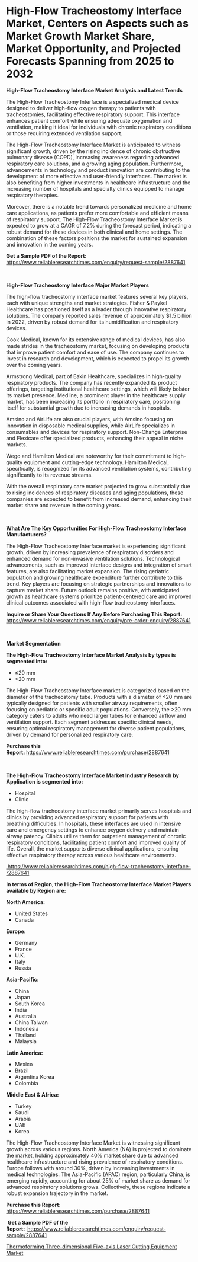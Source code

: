 <p><h1>High-Flow Tracheostomy Interface Market, Centers on Aspects such as Market Growth Market Share, Market Opportunity, and Projected Forecasts Spanning from 2025 to 2032</h1></p><p><strong>High-Flow Tracheostomy Interface Market Analysis and Latest Trends</strong></p>
<p><p>The High-Flow Tracheostomy Interface is a specialized medical device designed to deliver high-flow oxygen therapy to patients with tracheostomies, facilitating effective respiratory support. This interface enhances patient comfort while ensuring adequate oxygenation and ventilation, making it ideal for individuals with chronic respiratory conditions or those requiring extended ventilation support.</p><p>The High-Flow Tracheostomy Interface Market is anticipated to witness significant growth, driven by the rising incidence of chronic obstructive pulmonary disease (COPD), increasing awareness regarding advanced respiratory care solutions, and a growing aging population. Furthermore, advancements in technology and product innovation are contributing to the development of more effective and user-friendly interfaces. The market is also benefiting from higher investments in healthcare infrastructure and the increasing number of hospitals and specialty clinics equipped to manage respiratory therapies.</p><p>Moreover, there is a notable trend towards personalized medicine and home care applications, as patients prefer more comfortable and efficient means of respiratory support. The High-Flow Tracheostomy Interface Market is expected to grow at a CAGR of 7.2% during the forecast period, indicating a robust demand for these devices in both clinical and home settings. The combination of these factors positions the market for sustained expansion and innovation in the coming years.</p></p>
<p><strong>Get a Sample PDF of the Report:&nbsp;</strong> <a href="https://www.reliableresearchtimes.com/enquiry/request-sample/2887641?utm_campaign=3269&utm_medium=2&utm_source=Github&utm_content=ia&utm_term=14032025&utm_id=high-flow-tracheostomy-interface">https://www.reliableresearchtimes.com/enquiry/request-sample/2887641</a></p>
<p>&nbsp;</p>
<p><strong>High-Flow Tracheostomy Interface Major Market Players</strong></p>
<p><p>The high-flow tracheostomy interface market features several key players, each with unique strengths and market strategies. Fisher & Paykel Healthcare has positioned itself as a leader through innovative respiratory solutions. The company reported sales revenue of approximately $1.5 billion in 2022, driven by robust demand for its humidification and respiratory devices.</p><p>Cook Medical, known for its extensive range of medical devices, has also made strides in the tracheostomy market, focusing on developing products that improve patient comfort and ease of use. The company continues to invest in research and development, which is expected to propel its growth over the coming years.</p><p>Armstrong Medical, part of Eakin Healthcare, specializes in high-quality respiratory products. The company has recently expanded its product offerings, targeting institutional healthcare settings, which will likely bolster its market presence. Medline, a prominent player in the healthcare supply market, has been increasing its portfolio in respiratory care, positioning itself for substantial growth due to increasing demands in hospitals.</p><p>Amsino and AirLife are also crucial players, with Amsino focusing on innovation in disposable medical supplies, while AirLife specializes in consumables and devices for respiratory support. Non-Change Enterprise and Flexicare offer specialized products, enhancing their appeal in niche markets.</p><p>Wego and Hamilton Medical are noteworthy for their commitment to high-quality equipment and cutting-edge technology. Hamilton Medical, specifically, is recognized for its advanced ventilation systems, contributing significantly to its revenue streams.</p><p>With the overall respiratory care market projected to grow substantially due to rising incidences of respiratory diseases and aging populations, these companies are expected to benefit from increased demand, enhancing their market share and revenue in the coming years.</p></p>
<p>&nbsp;</p>
<p><strong>What Are The Key Opportunities For High-Flow Tracheostomy Interface Manufacturers?</strong></p>
<p><p>The High-Flow Tracheostomy Interface market is experiencing significant growth, driven by increasing prevalence of respiratory disorders and enhanced demand for non-invasive ventilation solutions. Technological advancements, such as improved interface designs and integration of smart features, are also facilitating market expansion. The rising geriatric population and growing healthcare expenditure further contribute to this trend. Key players are focusing on strategic partnerships and innovations to capture market share. Future outlook remains positive, with anticipated growth as healthcare systems prioritize patient-centered care and improved clinical outcomes associated with high-flow tracheostomy interfaces.</p></p>
<p><strong>Inquire or Share Your Questions If Any Before Purchasing This Report:</strong> <a href="https://www.reliableresearchtimes.com/enquiry/pre-order-enquiry/2887641?utm_campaign=3269&utm_medium=2&utm_source=Github&utm_content=ia&utm_term=14032025&utm_id=high-flow-tracheostomy-interface">https://www.reliableresearchtimes.com/enquiry/pre-order-enquiry/2887641</a></p>
<p>&nbsp;</p>
<p><strong>Market Segmentation</strong></p>
<p><strong>The High-Flow Tracheostomy Interface Market Analysis by types is segmented into:</strong></p>
<p><ul><li>≤20 mm</li><li>>20 mm</li></ul></p>
<p><p>The High-Flow Tracheostomy Interface market is categorized based on the diameter of the tracheostomy tube. Products with a diameter of ≤20 mm are typically designed for patients with smaller airway requirements, often focusing on pediatric or specific adult populations. Conversely, the >20 mm category caters to adults who need larger tubes for enhanced airflow and ventilation support. Each segment addresses specific clinical needs, ensuring optimal respiratory management for diverse patient populations, driven by demand for personalized respiratory care.</p></p>
<p><strong>Purchase this Report:&nbsp;</strong><a href="https://www.reliableresearchtimes.com/purchase/2887641?utm_campaign=3269&utm_medium=2&utm_source=Github&utm_content=ia&utm_term=14032025&utm_id=high-flow-tracheostomy-interface">https://www.reliableresearchtimes.com/purchase/2887641</a></p>
<p>&nbsp;</p>
<p><strong>The High-Flow Tracheostomy Interface Market Industry Research by Application is segmented into:</strong></p>
<p><ul><li>Hospital</li><li>Clinic</li></ul></p>
<p><p>The high-flow tracheostomy interface market primarily serves hospitals and clinics by providing advanced respiratory support for patients with breathing difficulties. In hospitals, these interfaces are used in intensive care and emergency settings to enhance oxygen delivery and maintain airway patency. Clinics utilize them for outpatient management of chronic respiratory conditions, facilitating patient comfort and improved quality of life. Overall, the market supports diverse clinical applications, ensuring effective respiratory therapy across various healthcare environments.</p></p>
<p><a href="https://www.reliableresearchtimes.com/high-flow-tracheostomy-interface-r2887641?utm_campaign=3269&utm_medium=2&utm_source=Github&utm_content=ia&utm_term=14032025&utm_id=high-flow-tracheostomy-interface">&nbsp;https://www.reliableresearchtimes.com/high-flow-tracheostomy-interface-r2887641</a></p>
<p><strong>In terms of Region, the High-Flow Tracheostomy Interface Market Players available by Region are:</strong></p>
<p>
    <p> <strong> North America: </strong>
        <ul>
            <li>United States</li>
            <li>Canada</li>
        </ul>
        </p> 
    <p> <strong> Europe: </strong>
        <ul>
            <li>Germany</li>
            <li>France</li>
            <li>U.K.</li>
            <li>Italy</li>
            <li>Russia</li>
        </ul>
        </p> 
    <p> <strong> Asia-Pacific: </strong>
        <ul>
            <li>China</li>
            <li>Japan</li>
            <li>South Korea</li>
            <li>India</li>
            <li>Australia</li>
            <li>China Taiwan</li>
            <li>Indonesia</li>
            <li>Thailand</li>
            <li>Malaysia</li>
        </ul>
        </p> 
    <p> <strong> Latin America: </strong>
        <ul>
            <li>Mexico</li>
            <li>Brazil</li>
            <li>Argentina Korea</li>
            <li>Colombia</li>
        </ul>
        </p> 
    <p> <strong> Middle East & Africa: </strong>
        <ul>
            <li>Turkey</li>
            <li>Saudi</li>
            <li>Arabia</li>
            <li>UAE</li>
            <li>Korea</li>
        </ul>
    </p>
    </p>
<p><p>The High-Flow Tracheostomy Interface Market is witnessing significant growth across various regions. North America (NA) is projected to dominate the market, holding approximately 40% market share due to advanced healthcare infrastructure and rising prevalence of respiratory conditions. Europe follows with around 30%, driven by increasing investments in medical technologies. The Asia-Pacific (APAC) region, particularly China, is emerging rapidly, accounting for about 25% of market share as demand for advanced respiratory solutions grows. Collectively, these regions indicate a robust expansion trajectory in the market.</p></p>
<p><strong>Purchase this Report: </strong><a href="https://www.reliableresearchtimes.com/purchase/2887641?utm_campaign=3269&utm_medium=2&utm_source=Github&utm_content=ia&utm_term=14032025&utm_id=high-flow-tracheostomy-interface">https://www.reliableresearchtimes.com/purchase/2887641</a></p>
<p>&nbsp;<strong>Get a Sample PDF of the Report:&nbsp;&nbsp;</strong><a href="https://www.reliableresearchtimes.com/enquiry/request-sample/2887641?utm_campaign=3269&utm_medium=2&utm_source=Github&utm_content=ia&utm_term=14032025&utm_id=high-flow-tracheostomy-interface">https://www.reliableresearchtimes.com/enquiry/request-sample/2887641</a></p>
<p><strong></strong></p>
<p><p><a href="https://github.com/lefiobakali/Market-Research-Report-List-1/blob/main/thermoforming-three-dimensional-five-axis-laser-cutting-equipment-market.md?utm_campaign=3269&utm_medium=2&utm_source=Github&utm_content=ia&utm_term=14032025&utm_id=high-flow-tracheostomy-interface">Thermoforming Three-dimensional Five-axis Laser Cutting Equipment Market</a></p></p>